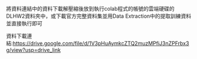 將資料連結中的資料下載解壓縮後放到執行colab程式的帳號的雲端硬碟的DLHW2資料夾中，或下載官方完整資料集並用Data Extraction中的提取訓練資料並直接執行即可

資料下載連結:https://drive.google.com/file/d/1V3pHuAymkcZTQ2muzMPfiJ3nZPFrbx3g/view?usp=drive_link

